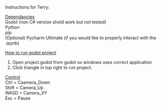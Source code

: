 Instructions for Terry:

<ins>Dependancies</ins>  
Godot (non C# version shold work but not tested)  
Python  
pip  
(Optional) Pycharm Ultimate (if you would like to properly interact with the .ipynb)

<ins>How to run godot project</ins>  
1. Open project.godot from godot so windows uses correct application
2. Click triangle in top right to run project.

<ins>Control</ins>  
Ctrl = Casmera_Down  
Shift = Camera_Up  
WASD = Camera_XY  
Esc = Pause
